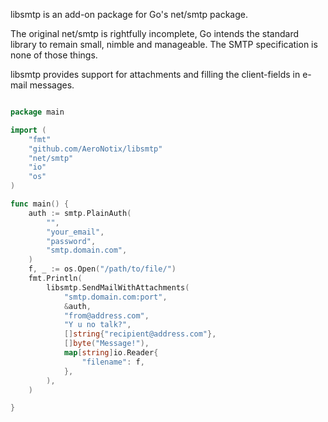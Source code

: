 libsmtp is an add-on package for Go's net/smtp package.

The original net/smtp is rightfully incomplete, Go intends the
standard library to remain small, nimble and manageable. The SMTP
specification is none of those things.

libsmtp provides support for attachments and filling the client-fields
in e-mail messages.

```go

package main

import (
	"fmt"
	"github.com/AeroNotix/libsmtp"
	"net/smtp"
	"io"
	"os"
)

func main() {
	auth := smtp.PlainAuth(
		"",
		"your_email",
		"password",
		"smtp.domain.com",
	)
	f, _ := os.Open("/path/to/file/")
	fmt.Println(
		libsmtp.SendMailWithAttachments(
			"smtp.domain.com:port",
			&auth,
			"from@address.com",
			"Y u no talk?",
			[]string{"recipient@address.com"},
			[]byte("Message!"),
			map[string]io.Reader{
				"filename": f,
			},
		),
	)

}
```